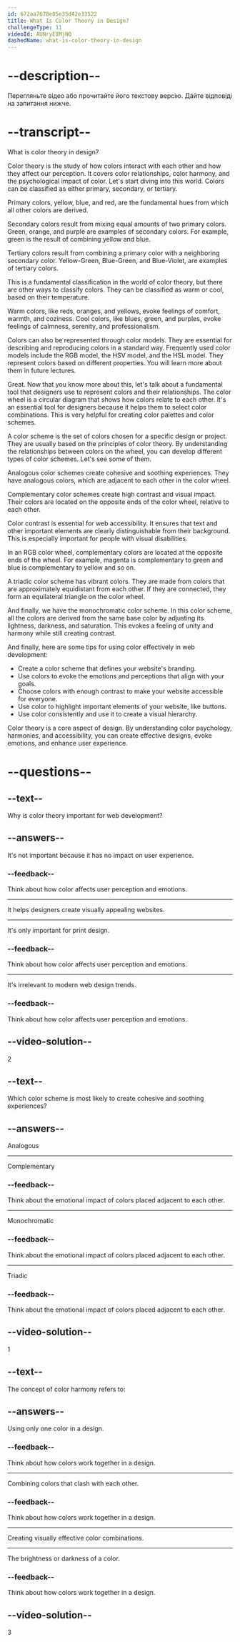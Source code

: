 ```yaml
---
id: 672aa7678e05e35d42e33522
title: What Is Color Theory in Design?
challengeType: 11
videoId: AUNryEIMjNQ
dashedName: what-is-color-theory-in-design
---
```


# --description--

Перегляньте відео або прочитайте його текстову версію. Дайте відповіді на запитання нижче.

# --transcript--

What is color theory in design?

Color theory is the study of how colors interact with each other and how they affect our perception. It covers color relationships, color harmony, and the psychological impact of color. Let's start diving into this world. Colors can be classified as either primary, secondary, or tertiary.

Primary colors, yellow, blue, and red, are the fundamental hues from which all other colors are derived.

Secondary colors result from mixing equal amounts of two primary colors. Green, orange, and purple are examples of secondary colors. For example, green is the result of combining yellow and blue.

Tertiary colors result from combining a primary color with a neighboring secondary color. Yellow-Green, Blue-Green, and Blue-Violet, are examples of tertiary colors.

This is a fundamental classification in the world of color theory, but there are other ways to classify colors. They can be classified as warm or cool, based on their temperature.

Warm colors, like reds, oranges, and yellows, evoke feelings of comfort, warmth, and coziness. Cool colors, like blues, green, and purples, evoke feelings of calmness, serenity, and professionalism.

Colors can also be represented through color models. They are essential for describing and reproducing colors in a standard way. Frequently used color models include the RGB model, the HSV model, and the HSL model. They represent colors based on different properties. You will learn more about them in future lectures.

Great. Now that you know more about this, let's talk about a fundamental tool that designers use to represent colors and their relationships. The color wheel is a circular diagram that shows how colors relate to each other. It's an essential tool for designers because it helps them to select color combinations. This is very helpful for creating color palettes and color schemes.

A color scheme is the set of colors chosen for a specific design or project. They are usually based on the principles of color theory. By understanding the relationships between colors on the wheel, you can develop different types of color schemes. Let's see some of them.

Analogous color schemes create cohesive and soothing experiences. They have analogous colors, which are adjacent to each other in the color wheel.

Complementary color schemes create high contrast and visual impact. Their colors are located on the opposite ends of the color wheel, relative to each other.

Color contrast is essential for web accessibility. It ensures that text and other important elements are clearly distinguishable from their background. This is especially important for people with visual disabilities.

In an RGB color wheel, complementary colors are located at the opposite ends of the wheel. For example, magenta is complementary to green and blue is complementary to yellow and so on.

A triadic color scheme has vibrant colors. They are made from colors that are approximately equidistant from each other. If they are connected, they form an equilateral triangle on the color wheel.

And finally, we have the monochromatic color scheme. In this color scheme, all the colors are derived from the same base color by adjusting its lightness, darkness, and saturation. This evokes a feeling of unity and harmony while still creating contrast.

And finally, here are some tips for using color effectively in web development:

- Create a color scheme that defines your website's branding.
- Use colors to evoke the emotions and perceptions that align with your goals.
- Choose colors with enough contrast to make your website accessible for everyone.
- Use color to highlight important elements of your website, like buttons.
- Use color consistently and use it to create a visual hierarchy.

Color theory is a core aspect of design. By understanding color psychology, harmonies, and accessibility, you can create effective designs, evoke emotions, and enhance user experience.

# --questions--

## --text--

Why is color theory important for web development?

## --answers--

It's not important because it has no impact on user experience.

### --feedback--

Think about how color affects user perception and emotions.

---

It helps designers create visually appealing websites.

---

It's only important for print design.

### --feedback--

Think about how color affects user perception and emotions.

---

It's irrelevant to modern web design trends.

### --feedback--

Think about how color affects user perception and emotions.

## --video-solution--

2

## --text--

Which color scheme is most likely to create cohesive and soothing experiences?

## --answers--

Analogous

---

Complementary

### --feedback--

Think about the emotional impact of colors placed adjacent to each other.

---

Monochromatic

### --feedback--

Think about the emotional impact of colors placed adjacent to each other.

---

Triadic

### --feedback--

Think about the emotional impact of colors placed adjacent to each other.

## --video-solution--

1

## --text--

The concept of color harmony refers to:

## --answers--

Using only one color in a design.

### --feedback--

Think about how colors work together in a design.

---

Combining colors that clash with each other.

### --feedback--

Think about how colors work together in a design.

---

Creating visually effective color combinations.

---

The brightness or darkness of a color.

### --feedback--

Think about how colors work together in a design.

## --video-solution--

3
